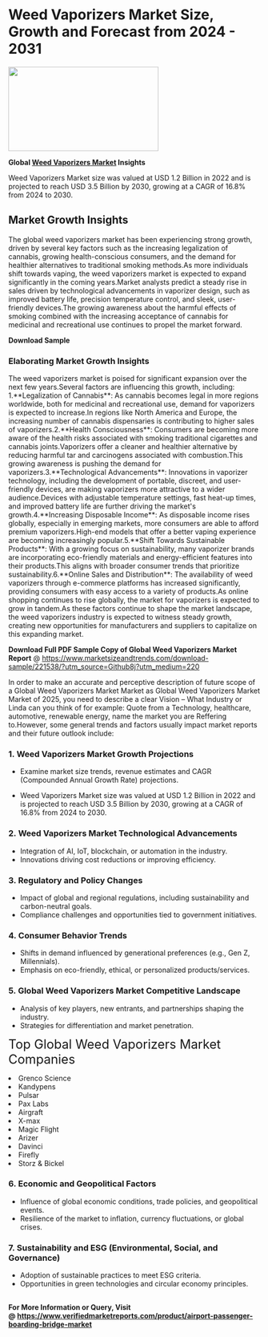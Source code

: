 <H1>Weed Vaporizers Market Size, Growth and Forecast from 2024 - 2031</H1><img class="aligncenter size-medium wp-image-584254" src="https://thirdeyenews.in/wp-content/uploads/2024/09/Global-Market-Research-300x168.jpeg" alt="" width="300" height="168" /><p><strong>Global&nbsp;<a href="https://www.marketsizeandtrends.com/download-sample/221538/?utm_source=Github8j?utm_medium=220">Weed Vaporizers Market</a> Insights</strong></p><p>Weed Vaporizers Market size was valued at USD 1.2 Billion in 2022 and is projected to reach USD 3.5 Billion by 2030, growing at a CAGR of 16.8% from 2024 to 2030.</p><p><h2>Market Growth Insights</h2> The global weed vaporizers market has been experiencing strong growth, driven by several key factors such as the increasing legalization of cannabis, growing health-conscious consumers, and the demand for healthier alternatives to traditional smoking methods.As more individuals shift towards vaping, the weed vaporizers market is expected to expand significantly in the coming years.Market analysts predict a steady rise in sales driven by technological advancements in vaporizer design, such as improved battery life, precision temperature control, and sleek, user-friendly devices.The growing awareness about the harmful effects of smoking combined with the increasing acceptance of cannabis for medicinal and recreational use continues to propel the market forward.<p><strong>Download Sample</strong></p> <h3>Elaborating Market Growth Insights</h3> The weed vaporizers market is poised for significant expansion over the next few years.Several factors are influencing this growth, including: 1.**Legalization of Cannabis**: As cannabis becomes legal in more regions worldwide, both for medicinal and recreational use, demand for vaporizers is expected to increase.In regions like North America and Europe, the increasing number of cannabis dispensaries is contributing to higher sales of vaporizers.2.**Health Consciousness**: Consumers are becoming more aware of the health risks associated with smoking traditional cigarettes and cannabis joints.Vaporizers offer a cleaner and healthier alternative by reducing harmful tar and carcinogens associated with combustion.This growing awareness is pushing the demand for vaporizers.3.**Technological Advancements**: Innovations in vaporizer technology, including the development of portable, discreet, and user-friendly devices, are making vaporizers more attractive to a wider audience.Devices with adjustable temperature settings, fast heat-up times, and improved battery life are further driving the market's growth.4.**Increasing Disposable Income**: As disposable income rises globally, especially in emerging markets, more consumers are able to afford premium vaporizers.High-end models that offer a better vaping experience are becoming increasingly popular.5.**Shift Towards Sustainable Products**: With a growing focus on sustainability, many vaporizer brands are incorporating eco-friendly materials and energy-efficient features into their products.This aligns with broader consumer trends that prioritize sustainability.6.**Online Sales and Distribution**: The availability of weed vaporizers through e-commerce platforms has increased significantly, providing consumers with easy access to a variety of products.As online shopping continues to rise globally, the market for vaporizers is expected to grow in tandem.As these factors continue to shape the market landscape, the weed vaporizers industry is expected to witness steady growth, creating new opportunities for manufacturers and suppliers to capitalize on this expanding market.<p><span class=""><strong>Download Full PDF Sample Copy of Global Weed Vaporizers Market Report</strong> @ <a href="https://www.marketsizeandtrends.com/download-sample/221538/?utm_source=Github8j?utm_medium=220" target="_blank">https://www.marketsizeandtrends.com/download-sample/221538/?utm_source=Github8j?utm_medium=220</a></span></p><p>In order to make an accurate and perceptive description of future scope of a Global&nbsp;Weed Vaporizers Market Market as Global&nbsp;Weed Vaporizers Market Market of 2025, you need to describe a clear Vision &ndash; What Industry or Linda can you think of for example: Quote from a Technology, healthcare, automotive, renewable energy, name the market you are Reffering to.However, some general trends and factors usually impact market reports and their future outlook include:</p><h3>1.&nbsp;<strong>Weed Vaporizers Market Growth Projections</strong></h3><ul><li>Examine market size trends, revenue estimates and CAGR (Compounded Annual Growth Rate) projections.</li><li><p>Weed Vaporizers Market size was valued at USD 1.2 Billion in 2022 and is projected to reach USD 3.5 Billion by 2030, growing at a CAGR of 16.8% from 2024 to 2030.</p></li></ul><h3>2.&nbsp;<strong>Weed Vaporizers Market Technological Advancements</strong></h3><ul><li>Integration of AI, IoT, blockchain, or automation in the industry.</li><li>Innovations driving cost reductions or improving efficiency.</li></ul><h3>3.&nbsp;<strong>Regulatory and Policy Changes</strong></h3><ul><li>Impact of global and regional regulations, including sustainability and carbon-neutral goals.</li><li>Compliance challenges and opportunities tied to government initiatives.</li></ul><h3>4.&nbsp;<strong>Consumer Behavior Trends</strong></h3><ul><li>Shifts in demand influenced by generational preferences (e.g., Gen Z, Millennials).</li><li>Emphasis on eco-friendly, ethical, or personalized products/services.</li></ul><h3>5.&nbsp;<strong>Global Weed Vaporizers Market Competitive Landscape</strong></h3><ul><li>Analysis of key players, new entrants, and partnerships shaping the industry.</li><li>Strategies for differentiation and market penetration.</li></ul><p data-pm-slice="1 1 []"><span style="color: inherit; font-family: inherit; font-size: 25px;">Top Global Weed Vaporizers Market Companies</span></p><div class="" data-test-id=""><p><li>Grenco Science</li><li> Kandypens</li><li> Pulsar</li><li> Pax Labs</li><li> Airgraft</li><li> X-max</li><li> Magic Flight</li><li> Arizer</li><li> Davinci</li><li> Firefly</li><li> Storz & Bickel</li></p></div><h3>6.&nbsp;<strong>Economic and Geopolitical Factors</strong></h3><ul><li>Influence of global economic conditions, trade policies, and geopolitical events.</li><li>Resilience of the market to inflation, currency fluctuations, or global crises.</li></ul><h3>7.&nbsp;<strong>Sustainability and ESG (Environmental, Social, and Governance)</strong></h3><ul><li>Adoption of sustainable practices to meet ESG criteria.</li><li>Opportunities in green technologies and circular economy principles.</li></ul><h2><strong style="font-size: 14px;">For More Information or Query, Visit @&nbsp;</strong><a style="background-color: #ffffff; font-size: 14px;" href="https://www.marketsizeandtrends.com/report/weed-vaporizers-market/" target="_blank">https://www.verifiedmarketreports.com/product/airport-passenger-boarding-bridge-market</a></h2>